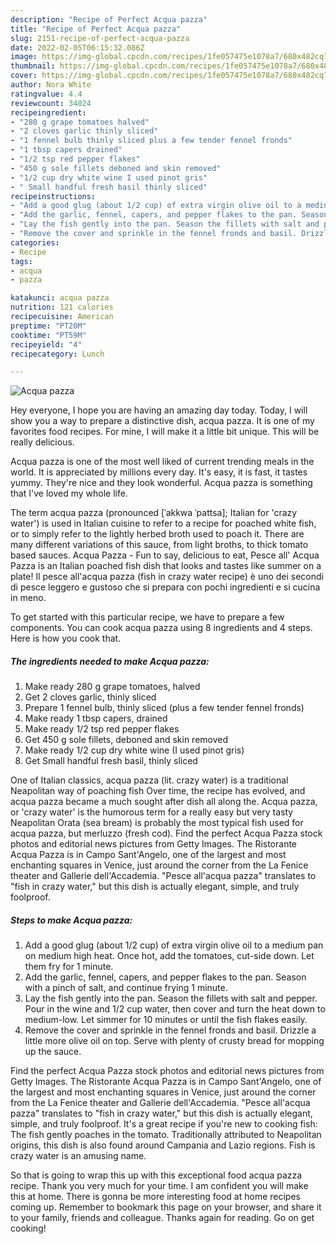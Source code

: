 ```yaml
---
description: "Recipe of Perfect Acqua pazza"
title: "Recipe of Perfect Acqua pazza"
slug: 2151-recipe-of-perfect-acqua-pazza
date: 2022-02-05T06:15:32.086Z
image: https://img-global.cpcdn.com/recipes/1fe057475e1078a7/680x482cq70/acqua-pazza-recipe-main-photo.jpg
thumbnail: https://img-global.cpcdn.com/recipes/1fe057475e1078a7/680x482cq70/acqua-pazza-recipe-main-photo.jpg
cover: https://img-global.cpcdn.com/recipes/1fe057475e1078a7/680x482cq70/acqua-pazza-recipe-main-photo.jpg
author: Nora White
ratingvalue: 4.4
reviewcount: 34024
recipeingredient:
- "280 g grape tomatoes halved"
- "2 cloves garlic thinly sliced"
- "1 fennel bulb thinly sliced plus a few tender fennel fronds"
- "1 tbsp capers drained"
- "1/2 tsp red pepper flakes"
- "450 g sole fillets deboned and skin removed"
- "1/2 cup dry white wine I used pinot gris"
- " Small handful fresh basil thinly sliced"
recipeinstructions:
- "Add a good glug (about 1/2 cup) of extra virgin olive oil to a medium pan on medium high heat. Once hot, add the tomatoes, cut-side down. Let them fry for 1 minute."
- "Add the garlic, fennel, capers, and pepper flakes to the pan. Season with a pinch of salt, and continue frying 1 minute."
- "Lay the fish gently into the pan. Season the fillets with salt and pepper. Pour in the wine and 1/2 cup water, then cover and turn the heat down to medium-low. Let simmer for 10 minutes or until the fish flakes easily."
- "Remove the cover and sprinkle in the fennel fronds and basil. Drizzle a little more olive oil on top. Serve with plenty of crusty bread for mopping up the sauce."
categories:
- Recipe
tags:
- acqua
- pazza

katakunci: acqua pazza 
nutrition: 121 calories
recipecuisine: American
preptime: "PT20M"
cooktime: "PT59M"
recipeyield: "4"
recipecategory: Lunch

---
```



![Acqua pazza](https://img-global.cpcdn.com/recipes/1fe057475e1078a7/680x482cq70/acqua-pazza-recipe-main-photo.jpg)

Hey everyone, I hope you are having an amazing day today. Today, I will show you a way to prepare a distinctive dish, acqua pazza. It is one of my favorites food recipes. For mine, I will make it a little bit unique. This will be really delicious.

Acqua pazza is one of the most well liked of current trending meals in the world. It is appreciated by millions every day. It's easy, it is fast, it tastes yummy. They're nice and they look wonderful. Acqua pazza is something that I've loved my whole life.

The term acqua pazza (pronounced [ˈakkwa ˈpattsa]; Italian for &#39;crazy water&#39;) is used in Italian cuisine to refer to a recipe for poached white fish, or to simply refer to the lightly herbed broth used to poach it. There are many different variations of this sauce, from light broths, to thick tomato based sauces. Acqua Pazza - Fun to say, delicious to eat, Pesce all&#39; Acqua Pazza is an Italian poached fish dish that looks and tastes like summer on a plate! Il pesce all&#39;acqua pazza (fish in crazy water recipe) è uno dei secondi di pesce leggero e gustoso che si prepara con pochi ingredienti e si cucina in meno.


To get started with this particular recipe, we have to prepare a few components. You can cook acqua pazza using 8 ingredients and 4 steps. Here is how you cook that.

<!--inarticleads1-->

##### The ingredients needed to make Acqua pazza:

1. Make ready 280 g grape tomatoes, halved
1. Get 2 cloves garlic, thinly sliced
1. Prepare 1 fennel bulb, thinly sliced (plus a few tender fennel fronds)
1. Make ready 1 tbsp capers, drained
1. Make ready 1/2 tsp red pepper flakes
1. Get 450 g sole fillets, deboned and skin removed
1. Make ready 1/2 cup dry white wine (I used pinot gris)
1. Get  Small handful fresh basil, thinly sliced


One of Italian classics, acqua pazza (lit. crazy water) is a traditional Neapolitan way of poaching fish Over time, the recipe has evolved, and acqua pazza became a much sought after dish all along the. Acqua pazza, or &#39;crazy water&#39; is the humorous term for a really easy but very tasty Neapolitan Orata (sea bream) is probably the most typical fish used for acqua pazza, but merluzzo (fresh cod). Find the perfect Acqua Pazza stock photos and editorial news pictures from Getty Images. The Ristorante Acqua Pazza is in Campo Sant&#39;Angelo, one of the largest and most enchanting squares in Venice, just around the corner from the La Fenice theater and Gallerie dell&#39;Accademia. &#34;Pesce all&#39;acqua pazza&#34; translates to &#34;fish in crazy water,&#34; but this dish is actually elegant, simple, and truly foolproof. 

<!--inarticleads2-->

##### Steps to make Acqua pazza:

1. Add a good glug (about 1/2 cup) of extra virgin olive oil to a medium pan on medium high heat. Once hot, add the tomatoes, cut-side down. Let them fry for 1 minute.
1. Add the garlic, fennel, capers, and pepper flakes to the pan. Season with a pinch of salt, and continue frying 1 minute.
1. Lay the fish gently into the pan. Season the fillets with salt and pepper. Pour in the wine and 1/2 cup water, then cover and turn the heat down to medium-low. Let simmer for 10 minutes or until the fish flakes easily.
1. Remove the cover and sprinkle in the fennel fronds and basil. Drizzle a little more olive oil on top. Serve with plenty of crusty bread for mopping up the sauce.


Find the perfect Acqua Pazza stock photos and editorial news pictures from Getty Images. The Ristorante Acqua Pazza is in Campo Sant&#39;Angelo, one of the largest and most enchanting squares in Venice, just around the corner from the La Fenice theater and Gallerie dell&#39;Accademia. &#34;Pesce all&#39;acqua pazza&#34; translates to &#34;fish in crazy water,&#34; but this dish is actually elegant, simple, and truly foolproof. It&#39;s a great recipe if you&#39;re new to cooking fish: The fish gently poaches in the tomato. Traditionally attributed to Neapolitan origins, this dish is also found around Campania and Lazio regions. Fish is crazy water is an amusing name. 

So that is going to wrap this up with this exceptional food acqua pazza recipe. Thank you very much for your time. I am confident you will make this at home. There is gonna be more interesting food at home recipes coming up. Remember to bookmark this page on your browser, and share it to your family, friends and colleague. Thanks again for reading. Go on get cooking!
